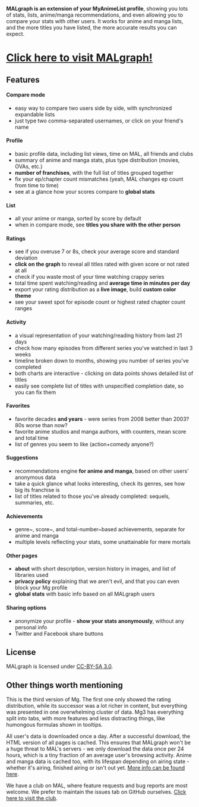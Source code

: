 **MALgraph is an extension of your MyAnimeList profile**, showing you lots of stats, lists, anime/manga recommendations, and even allowing you to compare your stats with other users. It works for anime and manga lists, and the more titles you have listed, the more accurate results you can expect.


# [Click here to visit MALgraph!](http://mal.oko.im/)


## Features

#### Compare mode
* easy way to compare two users side by side, with synchronized expandable lists
* just type two comma-separated usernames, or click on your friend's name

#### Profile
* basic profile data, including list views, time on MAL, all friends and clubs
* summary of anime and manga stats, plus type distribution (movies, OVAs, etc.)
* **number of franchises**, with the full list of titles grouped together
* fix your ep/chapter count mismatches (yeah, MAL changes ep count from time to time)
* see at a glance how your scores compare to **global stats**

#### List
* all your anime or manga, sorted by score by default
* when in compare mode, see **titles you share with the other person**

#### Ratings
* see if you overuse 7 or 8s, check your average score and standard deviation
* **click on the graph** to reveal all titles rated with given score or not rated at all
* check if you waste most of your time watching crappy series
* total time spent watching/reading and **average time in minutes per day**
* export your rating distribution as a **live image**, build **custom color theme**
* see your sweet spot for episode count or highest rated chapter count ranges

#### Activity
* a visual representation of your watching/reading history from last 21 days
* check how many episodes from different series you've watched in last 3 weeks
* timeline broken down to months, showing you number of series you've completed
* both charts are interactive - clicking on data points shows detailed list of titles
* easily see complete list of titles with unspecified completion date, so you can fix them


#### Favorites
* favorite decades **and years** - were series from 2008 better than 2003? 80s worse than now?
* favorite anime studios and manga authors, with counters, mean score and total time
* list of genres you seem to like (action+comedy anyone?)


#### Suggestions
* recommendations engine **for anime and manga**, based on other users' anonymous data
* take a quick glance what looks interesting, check its genres, see how big its franchise is
* list of titles related to those you've already completed: sequels, summaries, etc.


#### Achievements
* genre~, score~, and total-number~based achievements, separate for anime and manga
* multiple levels reflecting your stats, some unattainable for mere mortals


#### Other pages
* **about** with short description, version history in images, and list of libraries used
* **privacy policy** explaining that we aren't evil, and that you can even block your Mg profile
* **global stats** with basic info based on all MALgraph users

#### Sharing options
* anonymize your profile - **show your stats anonymously**, without any personal info
* Twitter and Facebook share buttons


## License
MALgraph is licensed under [CC-BY-SA 3.0](http://creativecommons.org/licenses/by-sa/3.0/).

## Other things worth mentioning
This is the third version of Mg. The first one only showed the rating distribution, while its successor was a lot richer in content, but everything was presented in one overwhelming cluster of data. Mg3 has everything split into tabs, with more features and less distracting things, like humongous formulas shown in tooltips.

All user's data is downloaded once a day. After a successful download, the HTML version of all pages is cached. This ensures that MALgraph won't be a huge threat to MAL's servers - we only download the data once per 24 hours, which is a tiny fraction of an average user's browsing activity. Anime and manga data is cached too, with its lifespan depending on airing state - whether it's airing, finished airing or isn't out yet. [More info can be found here](https://github.com/rr-/malgraph/wiki/Optimization-details).

We have a club on MAL, where feature requests and bug reports are most welcome. We prefer to maintain the issues tab on GitHub ourselves. [Click here to visit the club](http://myanimelist.net/clubs.php?cid=30017).
